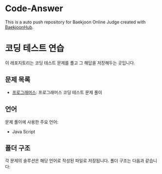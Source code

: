 # Code-Answer
This is a auto push repository for Baekjoon Online Judge created with [BaekjoonHub](https://github.com/BaekjoonHub/BaekjoonHub).

# 코딩 테스트 연습

이 레포지토리는 코딩 테스트 문제를 풀고 그 해답을 저장해두는 곳입니다.

## 문제 목록

- [프로그래머스]([./programmers/](https://programmers.co.kr/)): 프로그래머스 코딩 테스트 문제 풀이

## 언어

문제 풀이에 사용한 주요 언어:

- Java Script

## 폴더 구조

각 문제의 솔루션은 해당 언어로 작성된 파일로 저장됩니다. 폴더 구조는 다음과 같습니다:

